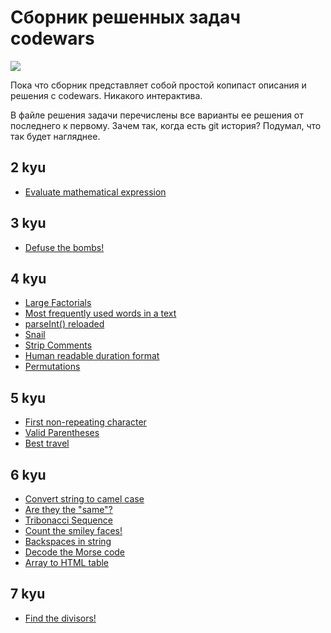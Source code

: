 # Сборник решенных задач codewars

[![](https://www.codewars.com/users/svgaryaev/badges/micro)](https://www.codewars.com/users/svgaryaev)

Пока что сборник представляет собой простой копипаст описания и решения с codewars. Никакого интерактива.

В файле решения задачи перечислены все варианты ее решения от последнего к первому. Зачем так, когда есть git история? Подумал, что так будет нагляднее.

## 2 kyu

- [Evaluate mathematical expression](https://github.com/svgaryaev/codewars/blob/master/2kyu/evaluate-mathematical-expression.md)

## 3 kyu

- [Defuse the bombs!](https://github.com/svgaryaev/codewars/blob/master/3kyu/defuse-the-bombs.md)

## 4 kyu

- [Large Factorials](https://github.com/svgaryaev/codewars/blob/master/4kyu/large-factorials.md)
- [Most frequently used words in a text](https://github.com/svgaryaev/codewars/blob/master/4kyu/most-frequently-used-words-in-a-text.md)
- [parseInt() reloaded](https://github.com/svgaryaev/codewars/blob/master/4kyu/parseint-reloaded.md)
- [Snail](https://github.com/svgaryaev/codewars/blob/master/4kyu/snail.md)
- [Strip Comments](https://github.com/svgaryaev/codewars/blob/master/4kyu/strip-comments.md)
- [Human readable duration format](https://github.com/svgaryaev/codewars/blob/master/4kyu/human-readable-duration-format.md)
- [Permutations](https://github.com/svgaryaev/codewars/blob/master/4kyu/permutations.md)

## 5 kyu

- [First non-repeating character](https://github.com/svgaryaev/codewars/blob/master/5kyu/first-non-repeat-character.md)
- [Valid Parentheses](https://github.com/svgaryaev/codewars/blob/master/5kyu/valid-parentheses.md)
- [Best travel](https://github.com/svgaryaev/codewars/blob/master/5kyu/best-travel.md)

## 6 kyu

- [Convert string to camel case](https://github.com/svgaryaev/codewars/blob/master/6kyu/convert-string-to-camel-case.md)
- [Are they the "same"?](https://github.com/svgaryaev/codewars/blob/master/6kyu/are-they-the-same.md)
- [Tribonacci Sequence](https://github.com/svgaryaev/codewars/blob/master/6kyu/tribonacci-sequence.md)
- [Count the smiley faces!](https://github.com/svgaryaev/codewars/blob/master/6kyu/count-the-smiley-faces.md)
- [Backspaces in string](https://github.com/svgaryaev/codewars/blob/master/6kyu/backspaces-in-string.md)
- [Decode the Morse code](https://github.com/svgaryaev/codewars/blob/master/6kyu/decode-the-morse-code.md)
- [Array to HTML table](https://github.com/svgaryaev/codewars/blob/master/6kyu/array-to-html-table.md)

## 7 kyu

- [Find the divisors!](https://github.com/svgaryaev/codewars/blob/master/7kyu/find-the-divisors.md)
